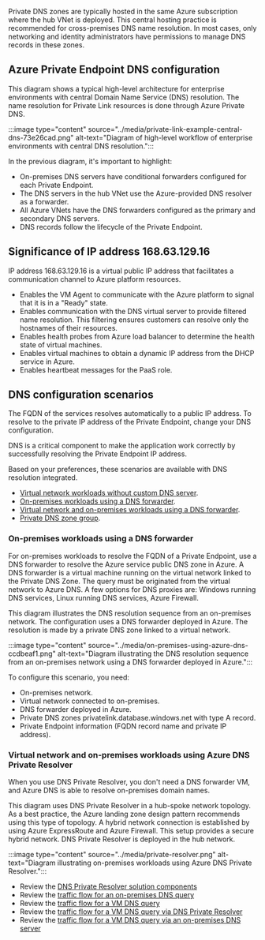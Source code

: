 


Private DNS zones are typically hosted in the same Azure subscription where the hub VNet is deployed. This central hosting practice is recommended for cross-premises DNS name resolution. In most cases, only networking and identity administrators have permissions to manage DNS records in these zones.

## Azure Private Endpoint DNS configuration

This diagram shows a typical high-level architecture for enterprise environments with central Domain Name Service (DNS) resolution. The name resolution for Private Link resources is done through Azure Private DNS.

:::image type="content" source="../media/private-link-example-central-dns-73e26cad.png" alt-text="Diagram of high-level workflow of enterprise environments with central DNS resolution.":::

In the previous diagram, it's important to highlight:

 -  On-premises DNS servers have conditional forwarders configured for each Private Endpoint. 
 -  The DNS servers in the hub VNet use the Azure-provided DNS resolver as a forwarder.
 -  All Azure VNets have the DNS forwarders configured as the primary and secondary DNS servers.
 -  DNS records follow the lifecycle of the Private Endpoint.

## Significance of IP address 168.63.129.16

IP address 168.63.129.16 is a virtual public IP address that facilitates a communication channel to Azure platform resources. 

- Enables the VM Agent to communicate with the Azure platform to signal that it is in a "Ready" state.
- Enables communication with the DNS virtual server to provide filtered name resolution. This filtering ensures customers can resolve only the hostnames of their resources.
- Enables health probes from Azure load balancer to determine the health state of virtual machines. 
- Enables virtual machines to obtain a dynamic IP address from the DHCP service in Azure.
- Enables heartbeat messages for the PaaS role.

## DNS configuration scenarios

The FQDN of the services resolves automatically to a public IP address. To resolve to the private IP address of the Private Endpoint, change your DNS configuration.

DNS is a critical component to make the application work correctly by successfully resolving the Private Endpoint IP address.

Based on your preferences, these scenarios are available with DNS resolution integrated.

 -  [Virtual network workloads without custom DNS server](/azure/private-link/private-endpoint-dns#virtual-network-workloads-without-custom-dns-server).
 -  [On-premises workloads using a DNS forwarder](/azure/private-link/private-endpoint-dns#on-premises-workloads-using-a-dns-forwarder).
 -  [Virtual network and on-premises workloads using a DNS forwarder](/azure/private-link/private-endpoint-dns#virtual-network-and-on-premises-workloads-using-a-dns-forwarder).
 -  [Private DNS zone group](/azure/private-link/private-endpoint-dns#private-dns-zone-group).


### On-premises workloads using a DNS forwarder

For on-premises workloads to resolve the FQDN of a Private Endpoint, use a DNS forwarder to resolve the Azure service public DNS zone in Azure. A DNS forwarder is a virtual machine running on the virtual network linked to the Private DNS Zone. The query must be originated from the virtual network to Azure DNS. A few options for DNS proxies are: Windows running DNS services, Linux running DNS services, Azure Firewall.

This diagram illustrates the DNS resolution sequence from an on-premises network. The configuration uses a DNS forwarder deployed in Azure. The resolution is made by a private DNS zone linked to a virtual network.

:::image type="content" source="../media/on-premises-using-azure-dns-ccdbeaf1.png" alt-text="Diagram illustrating the DNS resolution sequence from an on-premises network using a DNS forwarder deployed in Azure.":::

To configure this scenario, you need:

 -  On-premises network.
 -  Virtual network connected to on-premises.
 -  DNS forwarder deployed in Azure.
 -  Private DNS zones privatelink.database.windows.net with type A record.
 -  Private Endpoint information (FQDN record name and private IP address).




### Virtual network and on-premises workloads using Azure DNS Private Resolver

When you use DNS Private Resolver, you don't need a DNS forwarder VM, and Azure DNS is able to resolve on-premises domain names.

This diagram uses DNS Private Resolver in a hub-spoke network topology. As a best practice, the Azure landing zone design pattern recommends using this type of topology. A hybrid network connection is established by using Azure ExpressRoute and Azure Firewall. This setup provides a secure hybrid network. DNS Private Resolver is deployed in the hub network.

:::image type="content" source="../media/private-resolver.png" alt-text="Diagram illustrating on-premises workloads using Azure DNS Private Resolver.":::

- Review the [DNS Private Resolver solution components](/azure/architecture/example-scenario/networking/azure-dns-private-resolver#dns-private-resolver-solution-components)
- Review the [traffic flow for an on-premises DNS query](/azure/architecture/example-scenario/networking/azure-dns-private-resolver#traffic-flow-for-an-on-premises-dns-query)
- Review the [traffic flow for a VM DNS query](/azure/architecture/example-scenario/networking/azure-dns-private-resolver#traffic-flow-for-a-vm-dns-query)
- Review the [traffic flow for a VM DNS query via DNS Private Resolver](/azure/architecture/example-scenario/networking/azure-dns-private-resolver#traffic-flow-for-a-vm-dns-query-via-dns-private-resolver)
- Review the [traffic flow for a VM DNS query via an on-premises DNS server](/azure/architecture/example-scenario/networking/azure-dns-private-resolver#traffic-flow-for-a-vm-dns-query-via-an-on-premises-dns-server)